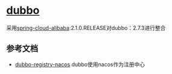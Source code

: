 # [dubbo](http://dubbo.apache.org/zh-cn/)

采用[spring-cloud-alibaba](https://github.com/alibaba/spring-cloud-alibaba):2.1.0.RELEASE对dubbo：2.7.3进行整合

## 参考文档

* [dubbo-registry-nacos](https://github.com/apache/dubbo-spring-boot-project/tree/master/dubbo-spring-boot-samples/dubbo-registry-nacos-samples) dubbo使用nacos作为注册中心